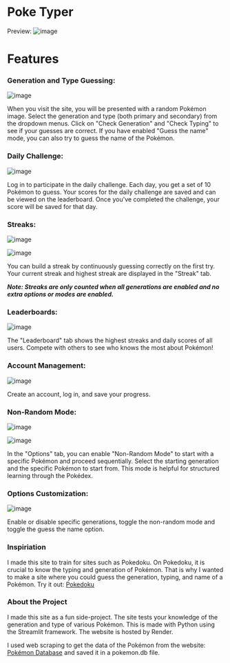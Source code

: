# Poke Typer

Preview:
![image](./pictures/preview1206.png)

# Features

### Generation and Type Guessing:

![image](./pictures/correctguessing.png)

When you visit the site, you will be presented with a random Pokémon image.
Select the generation and type (both primary and secondary) from the dropdown menus.
Click on "Check Generation" and "Check Typing" to see if your guesses are correct.
If you have enabled "Guess the name" mode, you can also try to guess the name of the Pokémon.

### Daily Challenge:

![image](./pictures/dailychallenge.png)

Log in to participate in the daily challenge.
Each day, you get a set of 10 Pokémon to guess.
Your scores for the daily challenge are saved and can be viewed on the leaderboard.
Once you've completed the challenge, your score will be saved for that day.

### Streaks:

![image](./pictures/streakbar.png)

![image](./pictures/streakincreased.png)

You can build a streak by continuously guessing correctly on the first try.
Your current streak and highest streak are displayed in the "Streak" tab.

**_Note: Streaks are only counted when all generations are enabled and no extra options or modes are enabled._**

### Leaderboards:

![image](./pictures/leaderboard.png)

The "Leaderboard" tab shows the highest streaks and daily scores of all users.
Compete with others to see who knows the most about Pokémon!

### Account Management:

![image](./pictures/account.png)

Create an account, log in, and save your progress.

### Non-Random Mode:

![image](./pictures/nonrandomactive.png)

![image](./pictures/nonrandomoptions.png)

In the "Options" tab, you can enable "Non-Random Mode" to start with a specific Pokémon and proceed sequentially.
Select the starting generation and the specific Pokémon to start from.
This mode is helpful for structured learning through the Pokédex.

### Options Customization:

![image](./pictures/Options.png)

Enable or disable specific generations, toggle the non-random mode and toggle the guess the name option.

### Inspiriation

I made this site to train for sites such as Pokedoku. On Pokedoku, it is crucial to know the typing and generation of Pokémon. That is why I wanted to make a site where you could guess the generation, typing, and name of a Pokémon. Try it out: [Pokedoku](https://pokedoku.com)

### About the Project

I made this site as a fun side-project. The site tests your knowledge of the generation and type of various Pokémon. This is made with Python using the Streamlit framework. The website is hosted by Render.

I used web scraping to get the data of the Pokémon from the website: [Pokémon Database](https://pokemondb.net/pokedex/national) and saved it in a pokemon.db file.
